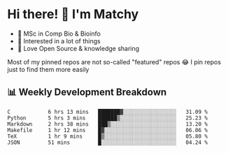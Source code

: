 # Hi there! 👋 I'm Matchy

- 🧬 MSc in Comp Bio & Bioinfo
- 🎈 Interested in a lot of things
- 💜 Love Open Source & knowledge sharing

Most of my pinned repos are not so-called "featured" repos 😂 I pin repos just to find them more easily

## 📊 Weekly Development Breakdown

<!--START_SECTION:waka-->

```text
C            6 hrs 13 mins   ███████▓░░░░░░░░░░░░░░░░░   31.09 %
Python       5 hrs 3 mins    ██████▒░░░░░░░░░░░░░░░░░░   25.23 %
Markdown     2 hrs 38 mins   ███▒░░░░░░░░░░░░░░░░░░░░░   13.20 %
Makefile     1 hr 12 mins    █▓░░░░░░░░░░░░░░░░░░░░░░░   06.06 %
TeX          1 hr 9 mins     █▒░░░░░░░░░░░░░░░░░░░░░░░   05.80 %
JSON         51 mins         █░░░░░░░░░░░░░░░░░░░░░░░░   04.24 %
```

<!--END_SECTION:waka-->
